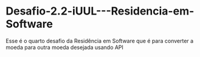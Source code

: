 # Desafio-2.2-iUUL---Residencia-em-Software
Esse é o quarto desafio da Residência em Software que é para converter a moeda para outra moeda desejada usando API
